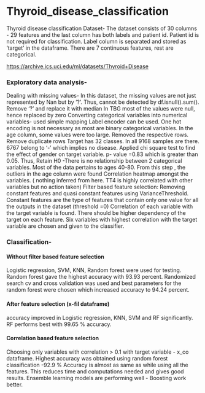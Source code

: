 # Thyroid_disease_classification
Thyroid disease classification
Dataset-
The dataset consists of 30 columns - 29 features and the last column has both labels and patient id. Patient id is not required for classification. Label column is separated and stored as ‘target’ in the dataframe. There are 7 continuous features, rest are categorical.

https://archive.ics.uci.edu/ml/datasets/Thyroid+Disease

### Exploratory data analysis-
Dealing with missing values-
In this dataset, the missing values are not just represented by Nan but by ‘?’. Thus, cannot be detected by df.isnull().sum(). Remove ‘?’ and replace it with median 
In TBG most of the values were null, hence replaced by zero
Converting categorical variables into numerical variables- used simple mapping
Label encoder can be used. One hot encoding is not necessary as most are binary categorical variables.
In the age column, some values were too large. Removed the respective rows.
Remove duplicate rows
Target has 32 classes. In all 9168 samples are there. 6767 belong to ‘-’ which implies no disease.
Applied chi square test to find the effect of gender on target variable.
p- value =0.83 which is greater than 0.05. Thus, Retain H0 -There is no relationship between 2 categorical variables.
Most of the data pertains to ages 40-80. From this step , the outliers in the age column were found
Correlation heatmap amongst the variables. ( nothing inferred from here. TT4 is highly correlated with other variables but no action taken)
Filter based feature selection: 
Removing constant features and quasi constant features using VarianceThreshold. Constant features are the type of features that contain only one value for all the outputs in the dataset (threshold =0) 
Correlation of each variable with the target variable is found. There should be higher dependency of the target on each feature. Six variables with highest correlation with the target variable are chosen and given to the classifier.

### Classification-
#### Without filter based feature selection

Logistic regression, SVM, KNN, Random forest were used for testing.
Random forest gave the highest accuracy with 93.93 percent. Randomized   search cv and cross validation was used and best parameters for the random forest were chosen which increased accuracy to 94.24 percent.

#### After feature selection (x-fil dataframe)
accuracy improved in Logistic regression, KNN, SVM and RF significantly. RF performs best with 99.65 % accuracy.

#### Correlation based feature selection
Choosing only variables with correlation > 0.1 with target variable - x_co dataframe. 
Highest accuracy was obtained using random forest classification -92.9 %
Accuracy is almost as same as while using all the features.
This reduces time and computations needed and gives good results.
Ensemble learning models are performing well - Boosting work better.













